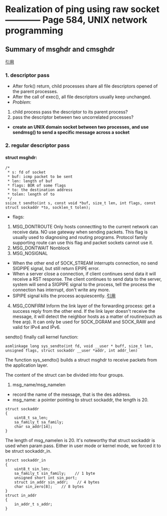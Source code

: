 # Realization of ping using raw socket ———— Page 584, UNIX network programming

## Summary of msghdr and cmsghdr

[引用](https://my.oschina.net/NGINX08/blog/114140)

### 1. descriptor pass
- After fork() return, child processes share all file descriptors opened of the parent processes.
- After the call of exec(), all file descriptors usually keep unchanged.
- *Problem*: 
1. child process pass the descriptor to its parent process?
2. pass the descriptor between two uncorrelated processes?
- **create an UNIX domain socket between two processes, and use sendmsg() to send a specific message across a socket** 
### 2. regular descriptor pass
#### struct msghdr:
```
/*
 * s: fd of socket
 * buf: icmp packet to be sent 
 * len: length of buf
 * flags: BOR of some flags
 * to: the destination address 
 * tolen: length of to
 */
ssize_t sendto(int s, const void *buf, size_t len, int flags, const struct sockaddr *to, socklen_t tolen);
```
- flags:
1. MSG_DONTROUTE
Only hosts connectting to the current network can receive data. NO use gateway when sending packets. This flag is usually used to diagnosing and routing programs. Protocol family supporting route can use this flag and packet sockets cannot use it.
2. MSG_DONTWAIT
Nonblock
3. MSG_NOSIGNAL 
- When the other end of SOCK_STREAM interrupts connection, no send SIGPIPE signal, but still return EPIPE error.
- When a server close a connection, if client continues send data it will receive a RST response. The client continues to send data to the server, system will send a SIGPIPE signal to the process, tell the process the connection has interrupt, don't write any more.
- SIPIPE signal kills the process acquiescently.
[引用](https://www.cnblogs.com/lit10050528/p/5116566.html)
4. MSG_CONFIRM
Inform the link layer of the forwarding process: get a success reply from the other end. If the link layer doesn't receive the message, it will detect the neighbor hosts as a matter of routine(such as free arp). It can only be used for SOCK_DGRAM and SOCK_RAW and valid for IPv4  and IPv6.

sendto() finally call kernel function:
```
asmlinkage long sys_sendto(int fd, void __user * buff, size_t len, unsigned flags, struct sockaddr __user *addr, int addr_len)
``` 
The function sys_sendto() builds a struct msghdr to receive packets from the application layer.

The content of the struct can be divided into four groups.
1. msg_name/msg_namelen
- record the name of the message, that is the des address.
- msg_name: a pointer pointing to struct sockaddr, the length is 20.
```
struct sockaddr
{
    uint8_t sa_len;
    sa_family_t sa_family;
    char sa_addr[14];
}
```
The length of msg_namelen is 20. It's noteworthy that struct sockaddr is used when param pass. Either in user mode or kernel mode, we forced it to be struct sockaddr_in.
```
struct sockaddr_in
{
    uint8_t sin_len;
    sa_family_t sin_family;    // 1 byte
    unsigned short int sin_port;   
    struct in_addr sin_addr;    // 4 bytes
    char sin_zero[8];    // 8 bytes
}
struct in_addr
{
    in_addr_t s_addr;
}
``` 
